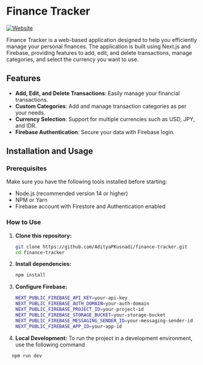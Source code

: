 # Finance Tracker

[![Website](https://img.shields.io/website?url=https%3A%2F%2Ffinancialtracker.nisgroup.online)](https://financialtracker.nisgroup.online)

Finance Tracker is a web-based application designed to help you efficiently manage your personal finances. The application is built using Next.js and Firebase, providing features to add, edit, and delete transactions, manage categories, and select the currency you want to use.

## Features

- **Add, Edit, and Delete Transactions**: Easily manage your financial transactions.
- **Custom Categories**: Add and manage transaction categories as per your needs.
- **Currency Selection**: Support for multiple currencies such as USD, JPY, and IDR.
- **Firebase Authentication**: Secure your data with Firebase login.

## Installation and Usage

### Prerequisites

Make sure you have the following tools installed before starting:

- Node.js (recommended version 14 or higher)
- NPM or Yarn
- Firebase account with Firestore and Authentication enabled

### How to Use

1. **Clone this repository:**

   ```bash
   git clone https://github.com/AdityaPKusnadi/finance-tracker.git
   cd finance-tracker
2. **Install dependencies:**
    ```bash
    npm install

3. **Configure Firebase:**
    ```bash
    NEXT_PUBLIC_FIREBASE_API_KEY=your-api-key
    NEXT_PUBLIC_FIREBASE_AUTH_DOMAIN=your-auth-domain
    NEXT_PUBLIC_FIREBASE_PROJECT_ID=your-project-id
    NEXT_PUBLIC_FIREBASE_STORAGE_BUCKET=your-storage-bucket
    NEXT_PUBLIC_FIREBASE_MESSAGING_SENDER_ID=your-messaging-sender-id
    NEXT_PUBLIC_FIREBASE_APP_ID=your-app-id

4. **Local Development:**
To run the project in a development environment, use the following command
```bash
  npm run dev

